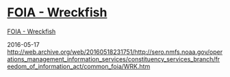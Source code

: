 # [FOIA - Wreckfish](http://sero.nmfs.noaa.gov/operations_management_information_services/constituency_services_branch/freedom_of_information_act/common_foia/WRK.htm)  

[FOIA - Wreckfish](http://sero.nmfs.noaa.gov/operations_management_information_services/constituency_services_branch/freedom_of_information_act/common_foia/WRK.htm)  


2016-05-17
http://web.archive.org/web/20160518231751/http://sero.nmfs.noaa.gov/operations_management_information_services/constituency_services_branch/freedom_of_information_act/common_foia/WRK.htm